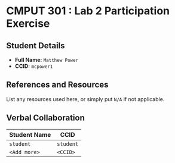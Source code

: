 # CMPUT 301 : Lab 2 Participation Exercise

## Student Details

- **Full Name:** `Matthew Power`
- **CCID:** `mcpower1`

## References and Resources

List any resources used here, or simply put `N/A` if not applicable.

## Verbal Collaboration

| Student Name | CCID      |
| ------------ | --------- |
| `student`    | `student` |
| `<Add more>` | `<CCID>`  |
